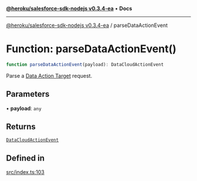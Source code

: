 [**@heroku/salesforce-sdk-nodejs v0.3.4-ea**](../README.md) • **Docs**

***

[@heroku/salesforce-sdk-nodejs v0.3.4-ea](../README.md) / parseDataActionEvent

# Function: parseDataActionEvent()

```ts
function parseDataActionEvent(payload): DataCloudActionEvent
```

Parse a [Data Action Target](https://help.salesforce.com/s/articleView?id=sf.c360_a_create_a_data_action_target_of_webhook_type.htm&type=5) request.

## Parameters

• **payload**: `any`

## Returns

[`DataCloudActionEvent`](../interfaces/DataCloudActionEvent.md)

## Defined in

[src/index.ts:103](https://github.com/cwallsfdc/salesforce-sdk-nodejs/blob/59161db9ea389cffac0d54282abb2c1e82011d42/src/index.ts#L103)

